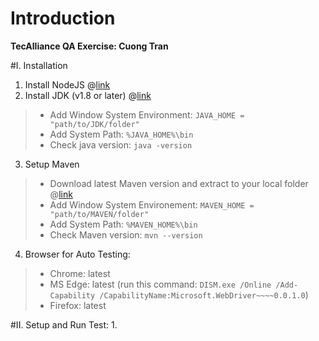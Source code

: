 # Introduction 
**TecAlliance QA Exercise: Cuong Tran**

#I. Installation
1. Install NodeJS @[link](https://nodejs.org/en/)
2. Install JDK (v1.8 or later) @[link](https://www.oracle.com/technetwork/java/javase/downloads/index.html)
> - Add Window System Environment: `JAVA_HOME = "path/to/JDK/folder"`
> - Add System Path: `%JAVA_HOME%\bin`
> - Check java version: `java -version`
3. Setup Maven
> - Download latest Maven version and extract to your local folder @[link](https://maven.apache.org/download.cgi)
> - Add Window System Environement: `MAVEN_HOME = "path/to/MAVEN/folder"`
> -	Add System Path: `%MAVEN_HOME%\bin`
> - Check Maven version: `mvn --version`
4. Browser for Auto Testing:
> - Chrome: latest
> - MS Edge: latest (run this command: `DISM.exe /Online /Add-Capability /CapabilityName:Microsoft.WebDriver~~~~0.0.1.0`)
> - Firefox: latest

#II. Setup and Run Test:
1. 
